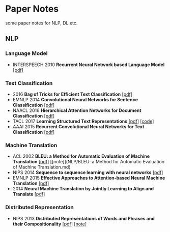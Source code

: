 # Paper Notes

some paper notes for NLP, DL etc.

## NLP

### Language Model

* INTERSPEECH 2010  **Recurrent Neural Network based Language Model** [[pdf]](http://www.fit.vutbr.cz/research/groups/speech/publi/2010/mikolov_interspeech2010_IS100722.pdf) 

### Text Classification

* 2016 **Bag of Tricks for Efficient Text Classification** [[pdf]](https://arxiv.org/abs/1607.01759)
* EMNLP 2014 **Convolutional Neural Networks for Sentence Classification** [[pdf]](https://arxiv.org/abs/1408.5882)
* NAACL 2016 **Hierarchical Attention Networks for Document Classification** [[pdf]](http://www.aclweb.org/anthology/N16-1174)
* TACL 2017  **Learning Structured Text Representations** [[pdf]](https://arxiv.org/abs/1705.09207) [[code]](https://github.com/luckcul/structured) 
* AAAI 2015 **Recurrent Convolutional Neural Networks for Text Classification** [[pdf]](http://www.aaai.org/ocs/index.php/AAAI/AAAI15/paper/download/9745/9552)

### Machine Translation

* ACL 2002 **BLEU: a Method for Automatic Evaluation of Machine Translation** [[pdf]](http://www.aclweb.org/anthology/P/P02/P02-1040.pdf) [[note]](NLP/BLEU: a Method for Automatic Evaluation of Machine Translation.md)
* NIPS 2014 **Sequence to sequence learning with neural networks** [[pdf]](https://papers.nips.cc/paper/5346-sequence-to-sequence-learning-with-neural-networks.pdf)
* EMNLP 2015 **Effective Approaches to Attention-based Neural Machine Translation** [[pdf]](https://arxiv.org/abs/1508.04025)
* 2014 **Neural Machine Translation by Jointly Learning to Align and Translate** [[pdf]](https://arxiv.org/abs/1409.0473)

### Distributed Representation

* NIPS 2013 **Distributed Representations of Words and Phrases and their Compositionality** [[pdf]](https://arxiv.org/abs/1310.4546) [[note]](http://luckcul.net/2017/10/28/learn-word2vec/) 